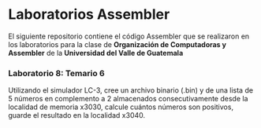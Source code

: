 # Laboratorios Assembler
El siguiente repositorio contiene el código Assembler que se realizaron en los laboratorios para la clase de **Organización 
de Computadoras y Assembler** de la **Universidad del Valle de Guatemala**


### Laboratorio 8: Temario 6
Utilizando el simulador LC-3, cree un archivo binario (.bin) y de una lista de 5 números en complemento a 2 almacenados
consecutivamente desde la localidad de memoria x3030, calcule cuántos números son positivos, guarde el resultado en la localidad x3040.